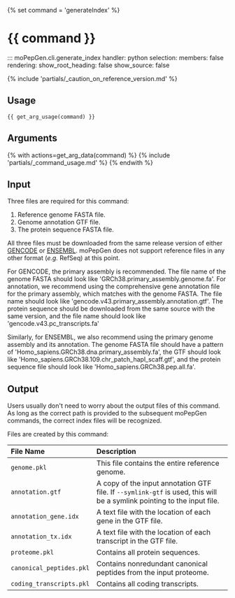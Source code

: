 {% set command = 'generateIndex' %}
# {{ command }}

::: moPepGen.cli.generate_index
	handler: python
    selection:
      members: false
    rendering:
      show_root_heading: false
      show_source: false

{% include 'partials/_caution_on_reference_version.md' %}

## Usage

```
{{ get_arg_usage(command) }}
```

## Arguments

{% with actions=get_arg_data(command) %}
{% include 'partials/_command_usage.md' %}
{% endwith %}

## Input

Three files are required for this command:

1. Reference genome FASTA file.
2. Genome annotation GTF file.
3. The protein sequence FASTA file.

All three files must be downloaded from the same release version of either [GENCODE](https://www.gencodegenes.org/) or [ENSEMBL](https://useast.ensembl.org/index.html). moPepGen does not support reference files in any other format (*e.g.* RefSeq) at this point.

For GENCODE, the primary assembly is recommended. The file name of the genome FASTA should look like 'GRCh38.primary_assembly.genome.fa'. For annotation, we recommend using the comprehensive gene annotation file for the primary assembly, which matches with the genome FASTA. The file name should look like 'gencode.v43.primary_assembly.annotation.gtf'. The protein sequence should be downloaded from the same source with the same version, and the file name should look like 'gencode.v43.pc_transcripts.fa'

Similarly, for ENSEMBL, we also recommend using the primary genome assembly and its annotation. The genome FASTA file should have a pattern of 'Homo_sapiens.GRCh38.dna.primary_assembly.fa', the GTF should look like 'Homo_sapiens.GRCh38.109.chr_patch_hapl_scaff.gtf', and the protein sequence file should look like 'Homo_sapiens.GRCh38.pep.all.fa'.

## Output

Users usually don't need to worry about the output files of this command. As long as the correct path is provided to the subsequent moPepGen commands, the correct index files will be recognized.

Files are created by this command:

| File Name | Description |
|:----------|:------------|
| `genome.pkl` | This file contains the entire reference genome. |
| `annotation.gtf` | A copy of the input annotation GTF file. If `--symlink-gtf` is used, this will be a symlink pointing to the input file. |
| `annotation_gene.idx` | A text file with the location of each gene in the GTF file. |
| `annotation_tx.idx` | A text file with the location of each transcript in the GTF file. |
| `proteome.pkl` | Contains all protein sequences. |
| `canonical_peptides.pkl` | Contains nonredundant canonical peptides from the input proteome. |
| `coding_transcripts.pkl` | Contains all coding transcripts. |
